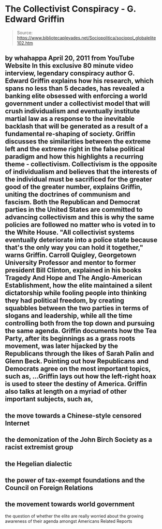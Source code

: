 # The Collectivist Conspiracy - G. Edward Griffin

> Source: https://www.bibliotecapleyades.net/Sociopolitica/sociopol_globalelite102.htm

by
whahappa
April 20, 2011
from
YouTube Website
In this exclusive 80 minute video interview, legendary conspiracy
author G. Edward Griffin explains how his research, which spans no
less than 5 decades, has revealed a banking elite obsessed with enforcing a
world government under a collectivist model that will crush individualism
and eventually institute martial law as a response to the inevitable
backlash that will be generated as a result of a fundamental re-shaping of
society.
Griffin discusses the similarities between the extreme left and the extreme
right in the false political paradigm and how this highlights a recurring
theme - collectivism.
Collectivism is the opposite of individualism
and believes that the interests of the individual must be sacrificed for the
greater good of the greater number, explains Griffin, uniting the doctrines
of communism and fascism.
Both the Republican and Democrat parties in the
United States are committed to advancing collectivism and this is why the
same policies are followed no matter who is voted in to the White House.
"All collectivist systems eventually
deteriorate into a police state because that's the only way you can hold
it together," warns Griffin.
Carroll Quigley, Georgetown University
Professor and mentor to former president
Bill
Clinton, explained in his books
Tragedy And
Hope
and
The Anglo-American Establishment,
how the elite maintained a silent dictatorship while fooling people into
thinking they had political freedom, by creating squabbles between the two
parties in terms of slogans and leadership, while all the time controlling
both from the top down and pursuing the same agenda.
Griffin documents how
the Tea Party, after its beginnings as a
grass roots movement, was later hijacked by the Republicans through the
likes of Sarah Palin and Glenn Beck.
Pointing out how Republicans and Democrats agree on the most important
topics, such as,
...Griffin lays out how the left-right hoax is
used to steer the destiny of America.
Griffin also talks at length on a myriad of other important subjects, such
as,
-
the move towards a Chinese-style
censored Internet
-
the demonization of the John Birch
Society as a racist extremist group
-
the Hegelian dialectic
-
the power of tax-exempt foundations and
the
Council on Foreign Relations
-
the movement towards
world government
-
the question of whether
the elite are really worried about
the growing awareness of their agenda amongst Americans
Related Reports
